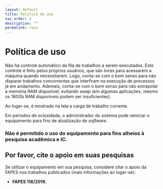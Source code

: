 ```yaml
---
layout: default
title: Política de uso
nav_order: 2
description: ""
permalink: /uso
---
```


# Política de uso

Não há controle automático da fila de trabalhos a serem executados. Este controle é feito pelos próprios usuários, que são livres para acessarem a máquina quando necessitarem. Logo, conta-se com o bom senso para não disparar trabalhos concorrentes que interfiram na execução de processos já em andamento. Ademais, conta-se com o bom senso para não extrapolar a memória RAM disponível, evitando *swap* (em algumas aplicações, mesmo os 160Gb RAM disponíveis podem ser insuficientes).

Ao logar-se, é mostrado na tela a carga de trabalho corrente.

Em períodos de ociosidade, o administrador do sistema pode reiniciar o equipamento para fins de atualização de *software*.


### Não é permitido o uso do equipamento para fins alheios à pesquisa acadêmica e IC.


## Por favor, cite o apoio em suas pesquisas

Se utilizar o equipamento em sua pesquisa, considere citar o apoio da FAPES nos trabalhos publicados (mais informações ao logar-se):
- **FAPES 116/2019.**